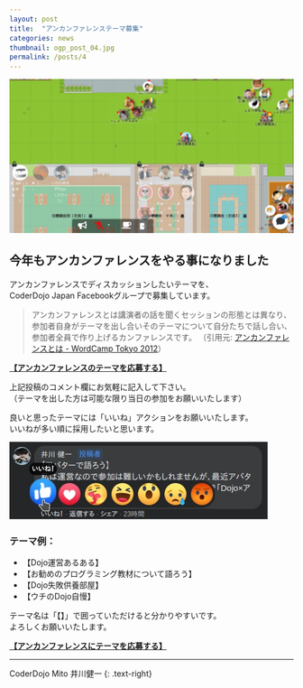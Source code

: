 ```yaml
---
layout: post
title:  "アンカンファレンステーマ募集"
categories: news
thumbnail: ogp_post_04.jpg
permalink: /posts/4
---
```

![DojoCon Japan 2020の様子](/img/post/openspaceconference01.webp "DojoCon Japan 2020の様子")

## 今年もアンカンファレンスをやる事になりました

アンカンファレンスでディスカッションしたいテーマを、
<br>CoderDojo Japan Facebookグループで募集しています。

> アンカンファレンスとは講演者の話を聞くセッションの形態とは異なり、
> 参加者自身がテーマを出し合いそのテーマについて自分たちで話し合い、
> 参加者全員で作り上げるカンファレンスです。
> （引用元: [アンカンファレンスとは - WordCamp Tokyo 2012](https://tokyo.wordcamp.org/2012/unconference/#tpx02)）

**[【アンカンファレンスのテーマを応募する】](https://www.facebook.com/groups/coderdojo.jp/posts/4530427977070566/)**

上記投稿のコメント欄にお気軽に記入して下さい。
<br>（テーマを出した方は可能な限り当日の参加をお願いいたします）

良いと思ったテーマには「いいね」アクションをお願いいたします。
<br>いいねが多い順に採用したいと思います。

![テーマ記入例](/img/post/openspaceconference02.webp "テーマ記入例")

### テーマ例：
- 【Dojo運営あるある】
- 【お勧めのプログラミング教材について語ろう】
- 【Dojo失敗供養部屋】
- 【ウチのDojo自慢】

テーマ名は「【】」で囲っていただけると分かりやすいです。
<br>よろしくお願いいたします。

**[【アンカンファレンスにテーマを応募する】](https://www.facebook.com/groups/coderdojo.jp/posts/4530427977070566/)**

---

CoderDojo Mito 井川健一
{: .text-right}
